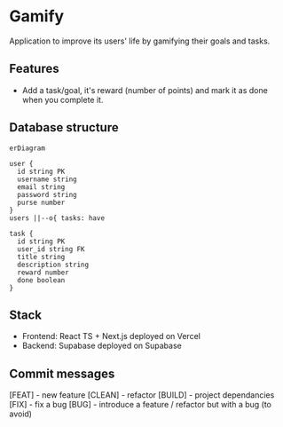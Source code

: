 # Gamify

Application to improve its users' life by gamifying their goals and tasks.

## Features

- Add a task/goal, it's reward (number of points) and mark it as done when
  you complete it.

## Database structure

```mermaid
erDiagram

user {
  id string PK
  username string
  email string
  password string
  purse number
}
users ||--o{ tasks: have

task {
  id string PK
  user_id string FK
  title string
  description string
  reward number
  done boolean
}
```

## Stack

- Frontend: React TS + Next.js deployed on Vercel
- Backend: Supabase deployed on Supabase

## Commit messages

[FEAT] - new feature
[CLEAN] - refactor
[BUILD] - project dependancies
[FIX] - fix a bug
[BUG] - introduce a feature / refactor but with a bug (to avoid)

